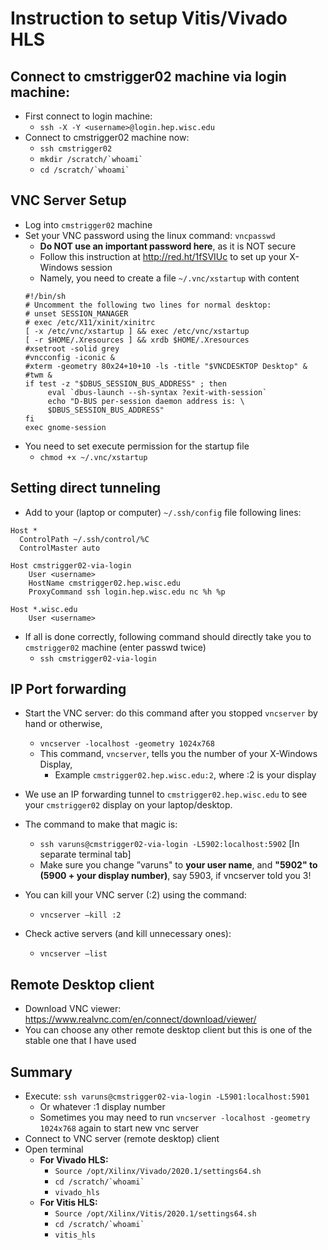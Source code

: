 # Instruction to setup Vitis/Vivado HLS

## Connect to cmstrigger02 machine via login machine:
  - First connect to login machine: 
     - `ssh -X -Y <username>@login.hep.wisc.edu`
  - Connect to cmstrigger02 machine now:
     - `ssh cmstrigger02`
     - ``mkdir /scratch/`whoami` ``
     - `` cd /scratch/`whoami` ``


## VNC Server Setup
- Log into `cmstrigger02` machine
- Set your VNC password using the linux command: `vncpasswd`
   - **Do NOT use an important password here**, as it is NOT secure 
   - Follow this instruction at http://red.ht/1fSVIUc to set up your X-Windows session
   - Namely, you need to create a file `~/.vnc/xstartup` with content
   ```
   #!/bin/sh
   # Uncomment the following two lines for normal desktop:
   # unset SESSION_MANAGER
   # exec /etc/X11/xinit/xinitrc 
   [ -x /etc/vnc/xstartup ] && exec /etc/vnc/xstartup 
   [ -r $HOME/.Xresources ] && xrdb $HOME/.Xresources 
   #xsetroot -solid grey 
   #vncconfig -iconic & 
   #xterm -geometry 80x24+10+10 -ls -title "$VNCDESKTOP Desktop" & 
   #twm & 
   if test -z "$DBUS_SESSION_BUS_ADDRESS" ; then 
        eval `dbus-launch --sh-syntax ?exit-with-session` 
        echo "D-BUS per-session daemon address is: \ 
        $DBUS_SESSION_BUS_ADDRESS" 
   fi 
   exec gnome-session
   
   ```
- You need to set execute permission for the startup file
   - `chmod +x ~/.vnc/xstartup`


## Setting direct tunneling
- Add to your (laptop or computer) `~/.ssh/config` file following lines:
```
Host *                                  
  ControlPath ~/.ssh/control/%C         
  ControlMaster auto  

Host cmstrigger02-via-login
    User <username>  
    HostName cmstrigger02.hep.wisc.edu
    ProxyCommand ssh login.hep.wisc.edu nc %h %p

Host *.wisc.edu  
    User <username>
```
- If all is done correctly, following command should directly take you to `cmstrigger02` machine (enter passwd twice)
  - `ssh cmstrigger02-via-login`


## IP Port forwarding

- Start the VNC server: do this command after you stopped `vncserver` by hand or otherwise, 
  - `vncserver -localhost -geometry 1024x768`
  - This command, `vncserver`, tells you the number of your X-Windows Display, 
    - Example `cmstrigger02.hep.wisc.edu:2`, where :2 is your display

- We use an IP forwarding tunnel to `cmstrigger02.hep.wisc.edu` to see your `cmstrigger02` display on your laptop/desktop. 
- The command to make that magic is:
  - `ssh varuns@cmstrigger02-via-login -L5902:localhost:5902` [In separate terminal tab]
  - Make sure you change ”varuns" to **your user name**, and **"5902" to (5900 + your display number)**, say 5903, if vncserver told you 3!

- You can kill your VNC server (:2) using the command:
  - `vncserver –kill :2`
- Check active servers (and kill unnecessary ones):
  - `vncserver –list` 


## Remote Desktop client
- Download VNC viewer: https://www.realvnc.com/en/connect/download/viewer/ 
- You can choose any other remote desktop client but this is one of the stable one that I have used


## Summary
- Execute: `ssh varuns@cmstrigger02-via-login -L5901:localhost:5901` 
  - Or whatever :1 display number
  - Sometimes you may need to run `vncserver -localhost -geometry 1024x768` again to start new vnc server
- Connect to VNC server (remote desktop) client
- Open terminal
  - **For Vivado HLS:** 
    - `Source /opt/Xilinx/Vivado/2020.1/settings64.sh`
    - ``cd /scratch/`whoami` `` 
    - `vivado_hls`
  - **For Vitis HLS:**
    - `Source /opt/Xilinx/Vitis/2020.1/settings64.sh`
    - ``cd /scratch/`whoami` `` 
    - `vitis_hls`
